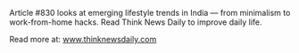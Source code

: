 Article #830 looks at emerging lifestyle trends in India — from minimalism to work-from-home hacks. Read Think News Daily to improve daily life.

Read more at: www.thinknewsdaily.com